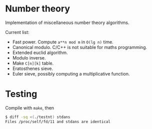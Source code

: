 # Number theory
Implementation of miscellaneous number theory algorithms.

Current list:

* Fast power. Compute `a**n mod m` in `O(lg n)` time.
* Canonical modulo. C/C++ is not suitable for maths programming.
* Extended euclid algorithm.
* Modulo inverse.
* Make `C[n][k]` table.
* Eratosthenes sieve.
* Euler sieve, possibly computing a multiplicative function.

# Testing
Compile with `make`, then

~~~ bash
$ diff -sq <(./testnt) stdans
Files /proc/self/fd/11 and stdans are identical
~~~
